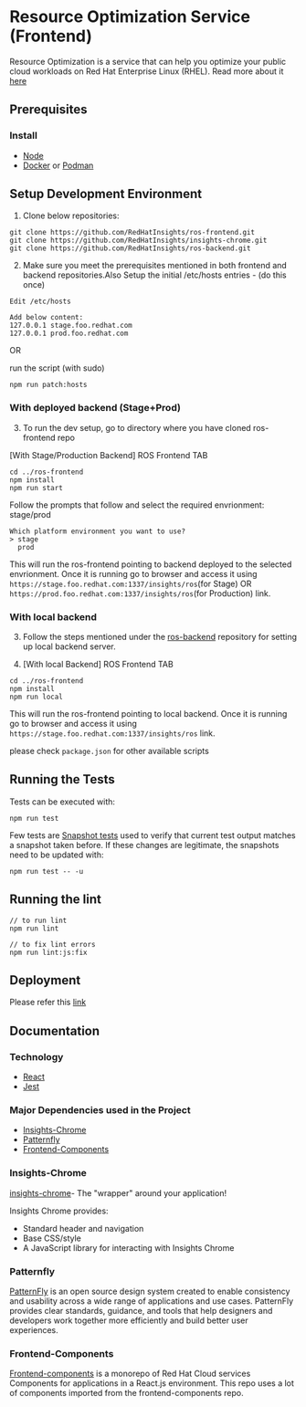 # Resource Optimization Service (Frontend)

Resource Optimization is a service that can help you optimize your public cloud workloads on Red Hat Enterprise Linux (RHEL). Read more about it [here](https://access.redhat.com/documentation/en-us/red_hat_insights/2023/html/assessing_and_monitoring_rhel_resource_optimization_with_insights_for_red_hat_enterprise_linux/index)

## Prerequisites

### Install

- [Node](https://nodejs.org/en/download/)
- [Docker](https://docs.docker.com/get-docker/) or [Podman](https://podman.io/)


## Setup Development Environment

1. Clone below repositories:

```
git clone https://github.com/RedHatInsights/ros-frontend.git
git clone https://github.com/RedHatInsights/insights-chrome.git
git clone https://github.com/RedHatInsights/ros-backend.git
```


2. Make sure you meet the prerequisites mentioned in both frontend and backend repositories.Also Setup the initial /etc/hosts entries - (do this once)

```
Edit /etc/hosts

Add below content:
127.0.0.1 stage.foo.redhat.com
127.0.0.1 prod.foo.redhat.com
```

OR

run the script (with sudo)

```
npm run patch:hosts
```


### With deployed backend (Stage+Prod)
3. To run the dev setup, go to directory where you have cloned ros-frontend repo


[With Stage/Production Backend] ROS Frontend TAB

```
cd ../ros-frontend
npm install
npm run start
```

Follow the prompts that follow and select the required envrionment: stage/prod

```
Which platform environment you want to use? 
> stage 
  prod 
```

This will run the ros-frontend pointing to backend deployed to the selected envrionment. Once it is running go to browser and access it using `https://stage.foo.redhat.com:1337/insights/ros`(for Stage) OR `https://prod.foo.redhat.com:1337/insights/ros`(for Production) link.



### With local backend


3. Follow the steps mentioned under the [ros-backend](https://github.com/RedHatInsights/ros-backend) repository for setting up local backend server.

4. [With local Backend] ROS Frontend TAB

```
cd ../ros-frontend
npm install
npm run local
```

This will run the ros-frontend pointing to local backend. Once it is running go to browser and access it using `https://stage.foo.redhat.com:1337/insights/ros` link.


please check `package.json` for other available scripts


## Running the Tests


Tests can be executed with:

```
npm run test
```

Few tests are [Snapshot tests](https://jestjs.io/docs/snapshot-testing) used to verify that current test output matches a snapshot taken before. If these changes are legitimate, the snapshots need to be updated with:

```
npm run test -- -u
```



## Running the lint

```
// to run lint
npm run lint

// to fix lint errors
npm run lint:js:fix

```

## Deployment

Please refer this [link](https://docs.google.com/document/d/1PKGLs1zaBvSyOGHQqjVEfADRyCiBknzmGLJjZvNlw7s/edit?usp=sharing)


## Documentation

### Technology

* [React](https://reactjs.org/)
* [Jest](https://jestjs.io/)

### Major Dependencies used in the Project

- [Insights-Chrome](#insights-chrome)
- [Patternfly](#patternfly)
- [Frontend-Components](#frontend-components)


### Insights-Chrome

[insights-chrome](https://github.com/RedHatInsights/insights-chrome)- The "wrapper" around your application!

Insights Chrome provides:

- Standard header and navigation
- Base CSS/style
- A JavaScript library for interacting with Insights Chrome


### Patternfly

[PatternFly](https://www.patternfly.org/v4/) is an open source design system created to enable consistency and usability across a wide range of applications and use cases. PatternFly provides clear standards, guidance, and tools that help designers and developers work together more efficiently and build better user experiences.

### Frontend-Components

[Frontend-components](https://github.com/RedHatInsights/frontend-components) is a monorepo of Red Hat Cloud services Components for applications in a React.js environment. This repo uses a lot of components imported from the frontend-components repo.



